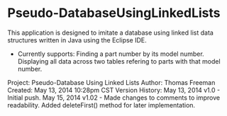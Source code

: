 Pseudo-DatabaseUsingLinkedLists
===============================

This application is designed to imitate a database using linked list data structures written in Java using the Eclipse IDE.

- Currently supports: Finding a part number by its model number. Displaying all data across two tables refering to parts
with that model number.

Project: Pseudo-Database Using Linked Lists
Author: Thomas Freeman
Created: May 13, 2014 10:28pm CST
Version History:
May 13, 2014 v1.0 - Initial push.
May 15, 2014 v1.02 - Made changes to comments to improve readability.
						         Added deleteFirst() method for later implementation.
